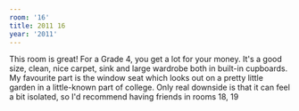 ```yaml
---
room: '16'
title: 2011 16
year: '2011'
---
```


This room is great! For a Grade 4, you get a lot for your money. It's a good size, clean, nice carpet, sink and large wardrobe both in built-in cupboards. My favourite part is the window seat which looks out on a pretty little garden in a little-known part of college. Only real downside is that it can feel a bit isolated, so I'd recommend having friends in rooms 18, 19